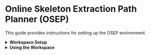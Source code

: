 # Online Skeleton Extraction Path Planner (OSEP)
This guide provides instructions for setting up the OSEP environment.


</details>

<details>
<summary> <b>Workspace Setup</b> </summary>

This guide is based on a slightly modified version from [Isaac ROS NVBlox Setup](https://nvidia-isaac-ros.github.io/repositories_and_packages/isaac_ros_nvblox/isaac_ros_nvblox/index.html#set-up-package-name).

1. **Create a workspace directory**:

```
mkdir -p  ~/workspaces/
```

2. **Clone the OSEP repository**:
```
cd  ~/workspaces && \
git clone https://github.com/BjarkeHJ/online_skeleton_extraction_path_planner.git isaac_ros-dev
```

3. **Set the workspace environment variable**:

```
echo "export ISAAC_ROS_WS=${HOME}/workspaces/isaac_ros-dev" >> ~/.bashrc
echo "export ROS_DOMAIN_ID=21" >> ~/.bashrc
source ~/.bashrc
```

4. **Setup Simulation Environment**:
```
echo -e '\npegasus_launch() {\n    cd "${ISAAC_ROS_WS}" && ./src/osep_simulation_environment/launch_pegasus.sh\n}\n' >> ~/.bashrc

source ~/.bashrc
```

5. **Setup Docker Environment**:
```
cd ${ISAAC_ROS_WS} && \
./scripts/docker_env_setup.sh
```
</details>




<details>
<summary><b>Using the Workspace</b></summary>

1. **Launching Simulation Environment**

To launch the simulation environment, run the following commands:

```
pegasus_launch
```


2. **Launching Docker**

To launch the Docker container, run the following commands:

```
cd $ISAAC_ROS_WS/src/isaac_ros_common && \
./scripts/run_dev.sh
```
Inside the docker conainter, you need to build the work space

```
cd ${ISAAC_ROS_WS}
./scripts/build_docker_workspace.sh
```

3. **Running OSEP**

Inside the docker container run:
```
source install/setup.bash
ros2 launch osep osep.launch.py
```

In another docker terminal;



</details>

